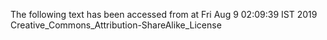 The following text has been accessed from at Fri Aug 9 02:09:39 IST 2019
Creative_Commons_Attribution-ShareAlike_License
